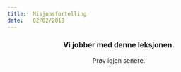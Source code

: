 ```yaml
---
title:  Misjonsfortelling
date:   02/02/2018
---
```


### <center>Vi jobber med denne leksjonen.</center>
<center>Prøv igjen senere.</center>